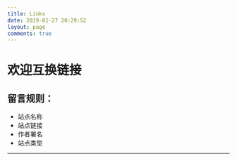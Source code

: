 ```yaml
---
title: Links
date: 2019-01-27 20:29:52
layout: page
comments: true
---
```


# 欢迎互换链接

## 留言规则：

* 站点名称
* 站点链接
* 作者署名
* 站点类型

---

